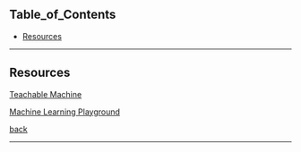 ## Table_of_Contents

- [Resources](#Resources)

---

## Resources

<a href="https://teachablemachine.withgoogle.com/train" target="_blank">Teachable Machine</a>

<a href="https://ml-playground.com/#" target="_blank">Machine Learning Playground</a>

[back](#Table_of_Contents)

---

